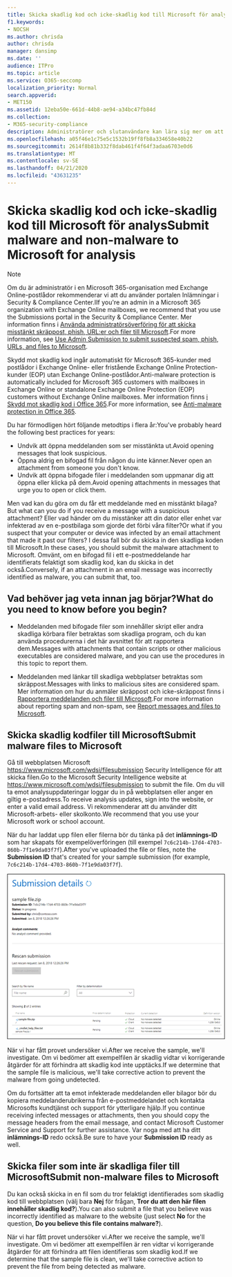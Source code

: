 ```yaml
---
title: Skicka skadlig kod och icke-skadlig kod till Microsoft för analys
f1.keywords:
- NOCSH
ms.author: chrisda
author: chrisda
manager: dansimp
ms.date: ''
audience: ITPro
ms.topic: article
ms.service: O365-seccomp
localization_priority: Normal
search.appverid:
- MET150
ms.assetid: 12eba50e-661d-44b8-ae94-a34bc47fb84d
ms.collection:
- M365-security-compliance
description: Administratörer och slutanvändare kan lära sig mer om att skicka in oupptäckta skadliga program eller felaktigt identifierade bilagor till skadlig kod i Exchange Online eller Exchange Online Protection.
ms.openlocfilehash: a05f46e1c75e5c1532b19ff8fb8a334658e40b22
ms.sourcegitcommit: 2614f8b81b332f8dab461f4f64f3adaa6703e0d6
ms.translationtype: MT
ms.contentlocale: sv-SE
ms.lasthandoff: 04/21/2020
ms.locfileid: "43631235"
---
```

# <a name="submit-malware-and-non-malware-to-microsoft-for-analysis"></a><span data-ttu-id="cf856-103">Skicka skadlig kod och icke-skadlig kod till Microsoft för analys</span><span class="sxs-lookup"><span data-stu-id="cf856-103">Submit malware and non-malware to Microsoft for analysis</span></span>

> [!NOTE]
> <span data-ttu-id="cf856-104">Om du är administratör i en Microsoft 365-organisation med Exchange Online-postlådor rekommenderar vi att du använder portalen Inlämningar i Security & Compliance Center.</span><span class="sxs-lookup"><span data-stu-id="cf856-104">IIf you're an admin in a Microsoft 365 organization with Exchange Online mailboxes, we recommend that you use the Submissions portal in the Security & Compliance Center.</span></span> <span data-ttu-id="cf856-105">Mer information finns i [Använda administratörsöverföring för att skicka misstänkt skräppost, phish, URL:er och filer till Microsoft](admin-submission.md).</span><span class="sxs-lookup"><span data-stu-id="cf856-105">For more information, see [Use Admin Submission to submit suspected spam, phish, URLs, and files to Microsoft](admin-submission.md).</span></span>

<span data-ttu-id="cf856-106">Skydd mot skadlig kod ingår automatiskt för Microsoft 365-kunder med postlådor i Exchange Online- eller fristående Exchange Online Protection-kunder (EOP) utan Exchange Online-postlådor.</span><span class="sxs-lookup"><span data-stu-id="cf856-106">Anti-malware protection is automatically included for Microsoft 365 customers with mailboxes in Exchange Online or standalone Exchange Online Protection (EOP) customers without Exchange Online mailboxes.</span></span> <span data-ttu-id="cf856-107">Mer information finns [i Skydd mot skadlig kod i Office 365](anti-malware-protection.md).</span><span class="sxs-lookup"><span data-stu-id="cf856-107">For more information, see [Anti-malware protection in Office 365](anti-malware-protection.md).</span></span>

<span data-ttu-id="cf856-108">Du har förmodligen hört följande metodtips i flera år:</span><span class="sxs-lookup"><span data-stu-id="cf856-108">You've probably heard the following best practices for years:</span></span>

- <span data-ttu-id="cf856-109">Undvik att öppna meddelanden som ser misstänkta ut.</span><span class="sxs-lookup"><span data-stu-id="cf856-109">Avoid opening messages that look suspicious.</span></span>
- <span data-ttu-id="cf856-110">Öppna aldrig en bifogad fil från någon du inte känner.</span><span class="sxs-lookup"><span data-stu-id="cf856-110">Never open an attachment from someone you don't know.</span></span>
- <span data-ttu-id="cf856-111">Undvik att öppna bifogade filer i meddelanden som uppmanar dig att öppna eller klicka på dem.</span><span class="sxs-lookup"><span data-stu-id="cf856-111">Avoid opening attachments in messages that urge you to open or click them.</span></span>

<span data-ttu-id="cf856-112">Men vad kan du göra om du får ett meddelande med en misstänkt bilaga?</span><span class="sxs-lookup"><span data-stu-id="cf856-112">But what can you do if you receive a message with a suspicious attachment?</span></span> <span data-ttu-id="cf856-113">Eller vad händer om du misstänker att din dator eller enhet var infekterad av en e-postbilaga som gjorde det förbi våra filter?</span><span class="sxs-lookup"><span data-stu-id="cf856-113">Or what if you suspect that your computer or device was infected by an email attachment that made it past our filters?</span></span> <span data-ttu-id="cf856-114">I dessa fall bör du skicka in den skadliga koden till Microsoft.</span><span class="sxs-lookup"><span data-stu-id="cf856-114">In these cases, you should submit the malware attachment to Microsoft.</span></span> <span data-ttu-id="cf856-115">Omvänt, om en bifogad fil i ett e-postmeddelande har identifierats felaktigt som skadlig kod, kan du skicka in det också.</span><span class="sxs-lookup"><span data-stu-id="cf856-115">Conversely, if an attachment in an email message was incorrectly identified as malware, you can submit that, too.</span></span>

## <a name="what-do-you-need-to-know-before-you-begin"></a><span data-ttu-id="cf856-116">Vad behöver jag veta innan jag börjar?</span><span class="sxs-lookup"><span data-stu-id="cf856-116">What do you need to know before you begin?</span></span>

- <span data-ttu-id="cf856-117">Meddelanden med bifogade filer som innehåller skript eller andra skadliga körbara filer betraktas som skadliga program, och du kan använda procedurerna i det här avsnittet för att rapportera dem.</span><span class="sxs-lookup"><span data-stu-id="cf856-117">Messages with attachments that contain scripts or other malicious executables are considered malware, and you can use the procedures in this topic to report them.</span></span>

- <span data-ttu-id="cf856-118">Meddelanden med länkar till skadliga webbplatser betraktas som skräppost.</span><span class="sxs-lookup"><span data-stu-id="cf856-118">Messages with links to malicious sites are considered spam.</span></span> <span data-ttu-id="cf856-119">Mer information om hur du anmäler skräppost och icke-skräppost finns i [Rapportera meddelanden och filer till Microsoft](report-junk-email-messages-to-microsoft.md).</span><span class="sxs-lookup"><span data-stu-id="cf856-119">For more information about reporting spam and non-spam, see [Report messages and files to Microsoft](report-junk-email-messages-to-microsoft.md).</span></span>

## <a name="submit-malware-files-to-microsoft"></a><span data-ttu-id="cf856-120">Skicka skadlig kodfiler till Microsoft</span><span class="sxs-lookup"><span data-stu-id="cf856-120">Submit malware files to Microsoft</span></span>

<span data-ttu-id="cf856-121">Gå till webbplatsen Microsoft <https://www.microsoft.com/wdsi/filesubmission> Security Intelligence för att skicka filen.</span><span class="sxs-lookup"><span data-stu-id="cf856-121">Go to the Microsoft Security Intelligence website at <https://www.microsoft.com/wdsi/filesubmission> to submit the file.</span></span> <span data-ttu-id="cf856-122">Om du vill ta emot analysuppdateringar loggar du in på webbplatsen eller anger en giltig e-postadress.</span><span class="sxs-lookup"><span data-stu-id="cf856-122">To receive analysis updates, sign into the website, or enter a valid email address.</span></span> <span data-ttu-id="cf856-123">Vi rekommenderar att du använder ditt Microsoft-arbets- eller skolkonto.</span><span class="sxs-lookup"><span data-stu-id="cf856-123">We recommend that you use your Microsoft work or school account.</span></span>

<span data-ttu-id="cf856-124">När du har laddat upp filen eller filerna bör du tänka på det **inlämnings-ID** som har skapats för exempelöverföringen (till exempel `7c6c214b-17d4-4703-860b-7f1e9da03f7f`).</span><span class="sxs-lookup"><span data-stu-id="cf856-124">After you've uploaded the file or files, note the **Submission ID** that's created for your sample submission (for example, `7c6c214b-17d4-4703-860b-7f1e9da03f7f`).</span></span>

![Information om inlämning på webbplatsen För Säkerhetsinformation för Windows Defender](../../media/EOP-Malware-Protection-Center.png)

<span data-ttu-id="cf856-126">När vi har fått provet undersöker vi.</span><span class="sxs-lookup"><span data-stu-id="cf856-126">After we receive the sample, we'll investigate.</span></span> <span data-ttu-id="cf856-127">Om vi bedömer att exempelfilen är skadlig vidtar vi korrigerande åtgärder för att förhindra att skadlig kod inte upptäcks.</span><span class="sxs-lookup"><span data-stu-id="cf856-127">If we determine that the sample file is malicious, we'll take corrective action to prevent the malware from going undetected.</span></span>

<span data-ttu-id="cf856-128">Om du fortsätter att ta emot infekterade meddelanden eller bilagor bör du kopiera meddelanderubrikerna från e-postmeddelandet och kontakta Microsofts kundtjänst och support för ytterligare hjälp.</span><span class="sxs-lookup"><span data-stu-id="cf856-128">If you continue receiving infected messages or attachments, then you should copy the message headers from the email message, and contact Microsoft Customer Service and Support for further assistance.</span></span> <span data-ttu-id="cf856-129">Var noga med att ha ditt **inlämnings-ID** redo också.</span><span class="sxs-lookup"><span data-stu-id="cf856-129">Be sure to have your **Submission ID** ready as well.</span></span>

## <a name="submit-non-malware-files-to-microsoft"></a><span data-ttu-id="cf856-130">Skicka filer som inte är skadliga filer till Microsoft</span><span class="sxs-lookup"><span data-stu-id="cf856-130">Submit non-malware files to Microsoft</span></span>

<span data-ttu-id="cf856-131">Du kan också skicka in en fil som du tror felaktigt identifierades som skadlig kod till webbplatsen (välj bara **Nej** för frågan, **Tror du att den här filen innehåller skadlig kod?**).</span><span class="sxs-lookup"><span data-stu-id="cf856-131">You can also submit a file that you believe was incorrectly identified as malware to the website (just select **No** for the question, **Do you believe this file contains malware?**).</span></span>

<span data-ttu-id="cf856-132">När vi har fått provet undersöker vi.</span><span class="sxs-lookup"><span data-stu-id="cf856-132">After we receive the sample, we'll investigate.</span></span> <span data-ttu-id="cf856-133">Om vi bedömer att exempelfilen är ren vidtar vi korrigerande åtgärder för att förhindra att filen identifieras som skadlig kod.</span><span class="sxs-lookup"><span data-stu-id="cf856-133">If we determine that the sample file is clean, we'll take corrective action to prevent the file from being detected as malware.</span></span>
